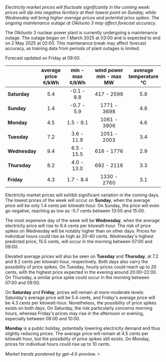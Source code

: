 *Electricity market prices will fluctuate significantly in the coming week: prices will dip into negative territory at their lowest point on Sunday, while Wednesday will bring higher average prices and potential price spikes. The ongoing maintenance outage at Olkiluoto 3 may affect forecast accuracy.*

The Olkiluoto 3 nuclear power plant is currently undergoing a maintenance outage. The outage began on 1 March 2025 at 03:00 and is expected to end on 2 May 2025 at 02:00. This maintenance break may affect forecast accuracy, as training data from periods of plant outages is limited.

Forecast updated on Friday at 09:00.

|          | average<br>price<br>¢/kWh | min - max<br>¢/kWh | wind power<br>min - max<br>MW | average<br>temperature<br>°C |
|:---------|:-------------------------:|:------------------:|:----------------------------:|:---------------------------:|
| **Saturday**  |           5.4           |     -0.1 - 8.8     |          417 - 2599          |             5.8             |
| **Sunday**    |           1.4           |     -0.7 - 5.9     |         1771 - 3698          |             4.8             |
| **Monday**    |           4.5           |      1.5 - 9.1     |         1061 - 3906          |             4.6             |
| **Tuesday**   |           7.2           |     3.6 - 11.9     |         1051 - 2003          |             3.4             |
| **Wednesday** |           9.4           |     6.5 - 15.5     |          616 - 1776          |             2.9             |
| **Thursday**  |           8.2           |     4.0 - 13.0     |          692 - 2116          |             3.3             |
| **Friday**    |           4.3           |      1.7 - 8.4     |         1330 - 2760          |             3.1             |

Electricity market prices will exhibit significant variation in the coming days. The lowest prices of the week will occur on **Sunday**, when the average price will be only 1.4 cents per kilowatt-hour. On Sunday, the price will even go negative, reaching as low as -0.7 cents between 13:00 and 15:00.

The most expensive day of the week will be **Wednesday**, when the average electricity price will rise to 9.4 cents per kilowatt-hour. The risk of price spikes on Wednesday will be notably higher than on other days. Prices for individual hours could rise as high as 20–40 cents. Wednesday's highest predicted price, 15.5 cents, will occur in the morning between 07:00 and 09:00.

Elevated average prices will also be seen on **Tuesday** and **Thursday**, at 7.2 and 8.2 cents per kilowatt-hour, respectively. Both days also carry the possibility of price spikes. On Tuesday, hourly prices could reach up to 20 cents, with the highest price expected in the evening around 20:00–22:00. On Thursday, a similar price spike could occur in the morning between 07:00 and 09:00.

On **Saturday** and **Friday**, prices will remain at more moderate levels: Saturday's average price will be 5.4 cents, and Friday's average price will be 4.3 cents per kilowatt-hour. Nonetheless, the possibility of price spikes exists on both days. On Saturday, the risk particularly concerns morning hours, whereas Friday's prices may rise in the afternoon or evening, especially between 08:00 and 10:00.

**Monday** is a public holiday, potentially lowering electricity demand and thus slightly reducing prices. The average price will remain at 4.5 cents per kilowatt-hour, but the possibility of price spikes still exists. On Monday, prices for individual hours could rise up to 10 cents.

*Market trends pondered by gpt-4.5-preview.* ⚡
